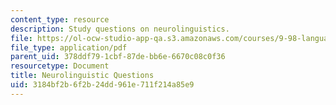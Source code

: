```yaml
---
content_type: resource
description: Study questions on neurolinguistics.
file: https://ol-ocw-studio-app-qa.s3.amazonaws.com/courses/9-98-language-and-mind-january-iap-2003/3184bf2b6f2b24dd961e711f214a85e9_study_questions_2.pdf
file_type: application/pdf
parent_uid: 378ddf79-1cbf-87de-bb6e-6670c08c0f36
resourcetype: Document
title: Neurolinguistic Questions
uid: 3184bf2b-6f2b-24dd-961e-711f214a85e9
---
```

